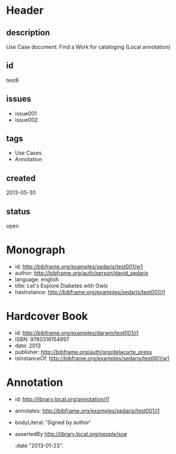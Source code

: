 # Header

## description

Use Case document: Find a Work for cataloging (Local annotation)

## id

test8

## issues

* issue001
* issue002

## tags

* Use Cases
* Annotation

## created

2013-05-30

## status

open

# Monograph

* id: http://bibframe.org/examples/sedaris/test001/w1
* author: <http://bibframe.org/auth/person/david_sedaris>
* language: english
* title: Let's Explore Diabetes with Owls
* hasInstance: http://bibframe.org/examples/sedaris/test001/i1
 

# Hardcover Book

* id: http://bibframe.org/examples/darwin/test001/i1
* ISBN: 9780316154697
* date: 2013
* publisher: <http://bibframe.org/auth/org/delacorte_press>
* isInstanceOf: http://bibframe.org/examples/sedaris/test001/w1


# Annotation

* id: http://library.local.org/annotation/i1
* annotates: <http://bibframe.org/examples/sedaris/test001/i1>
* bodyLiteral: 'Signed by author'
* assertedBy <http://library.local.org/people/sue>

    :date "2013-01-23".
